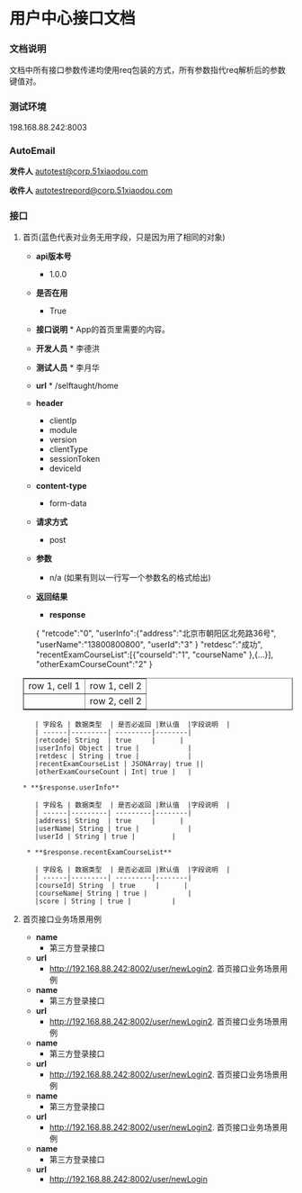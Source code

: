 # 用户中心接口文档


### 文档说明

文档中所有接口参数传递均使用req包装的方式，所有参数指代req解析后的参数键值对。

### 测试环境
198.168.88.242:8003

### AutoEmail
**发件人** autotest@corp.51xiaodou.com

**收件人** autotestrepord@corp.51xiaodou.com

### 接口

1. 首页(蓝色代表对业务无用字段，只是因为用了相同的对象)
    * **api版本号**
        * 1.0.0
    * **是否在用**
        * True
    * **接口说明**
    	  * App的首页里需要的内容。
    * **开发人员**
    	  * 李德洪
    * **测试人员**
    	  * 李月华
    * **url**
    	  * /selftaught/home
    * **header**
        * clientIp
        * module
        * version
        * clientType
        * sessionToken
        * deviceId
    * **content-type**
        * form-data
    * **请求方式**
        * post
    * **参数**
    	* n/a (如果有则以一行写一个参数名的格式给出)
    * **返回结果**
		* **response**

		{
		 "retcode":"0",
		 "userInfo":{"address":"北京市朝阳区北苑路36号",
		 			 "userName":"13800800800",
		 			 "userId":"3"
		            }
		 "retdesc":"成功",
		 "recentExamCourseList":[{"courseId":"1",
		 							"courseName"
		 },{...}],
		 "otherExamCourseCount":"2"
		}
    <table border="1">
        <tr>
            <td>row 1, cell 1</td>
            <td>row 1, cell 2</td>
        </tr>
        <tr>
            <td></td>
            <td>row 2, cell 2</td>
        </tr>
    </table>

		  | 字段名 | 数据类型  | 是否必返回 |默认值  |字段说明  |
          | ------|---------| ---------|--------|
          |retcode| String  | true     |      |
          |userInfo| Object | true |			|
          |retdesc | String | true |			|
          |recentExamCourseList | JSONArray| true ||
          |otherExamCourseCount | Int| true |	|

       * **$response.userInfo**

          | 字段名 | 数据类型  | 是否必返回 |默认值  |字段说明  |
          | ------|---------| ---------|--------|
          |address| String  | true     |      |
          |userName| String | true |			|
          |userId | String | true |			|

        * **$response.recentExamCourseList**

          | 字段名 | 数据类型  | 是否必返回 |默认值  |字段说明  |
          | ------|---------| ---------|--------|
          |courseId| String  | true     |      |
          |courseName| String | true |			|
          |score | String | true |			|
2. 首页接口业务场景用例
	* **name**
		* 第三方登录接口
	* **url**
		* http://192.168.88.242:8002/user/newLogin2. 首页接口业务场景用例
	* **name**
		* 第三方登录接口
	* **url**
		* http://192.168.88.242:8002/user/newLogin2. 首页接口业务场景用例
	* **name**
		* 第三方登录接口
	* **url**
		* http://192.168.88.242:8002/user/newLogin2. 首页接口业务场景用例
	* **name**
		* 第三方登录接口
	* **url**
		* http://192.168.88.242:8002/user/newLogin2. 首页接口业务场景用例
	* **name**
		* 第三方登录接口
	* **url**
		* http://192.168.88.242:8002/user/newLogin